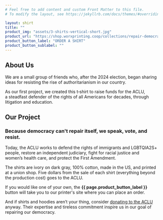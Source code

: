 ```yaml
---
# Feel free to add content and custom Front Matter to this file.
# To modify the layout, see https://jekyllrb.com/docs/themes/#overriding-theme-defaults

layout: shirt
title: ""
product_img: "assets/3-shirts-vertical-short.jpg"
product_url: "https://shop.worxprinting.coop/collections/repair-democracy"
product_button_label: "ORDER A SHIRT"
product_button_sublabel: ""
---
```


## About Us
We are a small group of friends who, after the 2024 election, began sharing ideas for resisting the rise of authoritarianism in our country. 

<span id="first-project">
As our first project, we created this t&#8209;shirt to raise funds for the ACLU,
</span>
a&nbsp;steadfast defender of the rights of all Americans for decades, through litigation and education.

## Our Project
### Because democracy can't repair itself, we speak, vote, and resist.

Today, the ACLU works to defend the rights of immigrants and LGBTQIA2S+ people, restore an independent judiciary, fight for racial justice and women’s health care, and protect the First Amendment.

The shirts are ivory on dark gray, 100% cotton, made in the US, and printed at a union shop. Five dollars from the sale of each shirt (everything beyond the production cost) goes to the ACLU.

If you would like one of your own, the **{{ page.product_button_label }}** button will take you to our printer's site where you can place an order.

And if shirts and hoodies aren’t your thing, consider [donating to the ACLU][aclu-donate] anyway. Their expertise and tireless commitment inspire us in our goal of repairing our democracy.

[aclu]: <https://aclu.org>
[aclu-donate]: <https://aclu.org/give/now>
